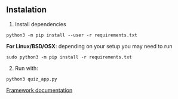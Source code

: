 ## Instalation 
1. Install dependencies
```
python3 -m pip install --user -r requirements.txt
```
**For Linux/BSD/OSX**: depending on your setup you may need to run
```
sudo python3 -m pip install -r requirements.txt
```


2. Run with:
```
python3 quiz_app.py
```

[Framework documentation](quiz_app_framework/README.md)
